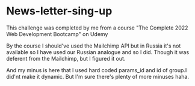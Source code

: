 # News-letter-sing-up
This challenge was completed by me from a course "The Complete 2022 Web Development Bootcamp" on Udemy

By the course I should've used the Mailchimp API but in Russia it's not available so I have used our Russian analogue and so I did.
Though it was deferent from the Mailchimp, but I figured it out.

And my minus is here that I used hard coded params_id and id of group.I did'nt make it dynamic. But I'm sure there's plenty of more minuses haha.
